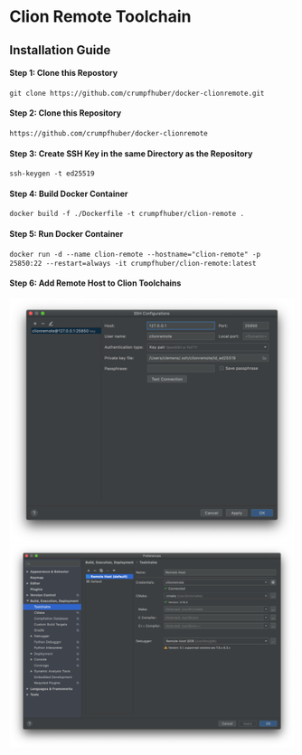 # Clion Remote Toolchain

## Installation Guide

#### Step 1: Clone this Repostory
```
git clone https://github.com/crumpfhuber/docker-clionremote.git
```

#### Step 2: Clone this Repository
```
https://github.com/crumpfhuber/docker-clionremote
```

#### Step 3: Create SSH Key in the same Directory as the Repository
```
ssh-keygen -t ed25519
```

#### Step 4: Build Docker Container
```
docker build -f ./Dockerfile -t crumpfhuber/clion-remote .
```

#### Step 5: Run Docker Container
```
docker run -d --name clion-remote --hostname="clion-remote" -p 25850:22 --restart=always -it crumpfhuber/clion-remote:latest
```

#### Step 6: Add Remote Host to Clion Toolchains

![Screenshot 1](screenshot1.png)
![Screenshot 2](screenshot2.png)
